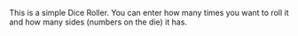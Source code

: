 This is a simple Dice Roller.
You can enter how many times you want to roll it and how many sides (numbers on the die) it has.
